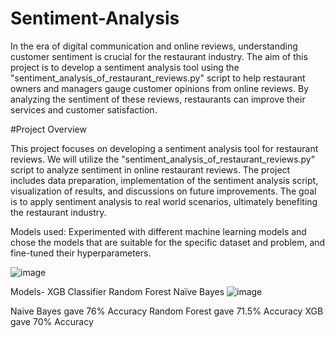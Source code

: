 # Sentiment-Analysis

In the era of digital communication and online reviews, understanding customer sentiment is crucial for the restaurant industry. The aim of this project is to develop a sentiment analysis tool using the "sentiment_analysis_of_restaurant_reviews.py" script to help restaurant owners and managers gauge customer opinions from online reviews. By analyzing the sentiment of these reviews, restaurants can improve their services and customer satisfaction.



#Project Overview

This project focuses on developing a sentiment analysis tool for restaurant reviews. We will utilize the "sentiment_analysis_of_restaurant_reviews.py" script to analyze sentiment in online restaurant reviews. The project includes data preparation, implementation of the sentiment analysis script, visualization of results, and discussions on future improvements. The goal is to apply sentiment analysis to real world scenarios, ultimately benefiting the restaurant industry.



Models used:
Experimented with different machine learning models and chose the models that are suitable for the specific dataset and problem, and fine-tuned their hyperparameters.

![image](https://github.com/paru02/Sentiment-Analysis/assets/109907700/77042492-c5d9-43b6-b22b-496ce839d95b)


Models- 
XGB Classifier
Random Forest 
Naïve Bayes
![image](https://github.com/paru02/Sentiment-Analysis/assets/109907700/d3bc9ac1-8ad9-43d8-b350-e16521e078d2)

Naive Bayes gave 76% Accuracy
Random Forest gave 71.5% Accuracy
XGB gave 70% Accuracy


